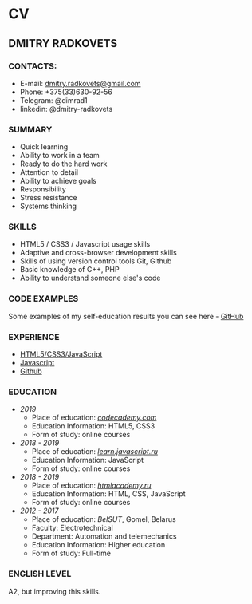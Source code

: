 # CV

## DMITRY RADKOVETS

### CONTACTS:
* E-mail: dmitry.radkovets@gmail.com
* Phone: +375(33)630-92-56
* Telegram: @dimrad1
* linkedin: @dmitry-radkovets

### SUMMARY 
* Quick learning
* Ability to work in a team
* Ready to do the hard work
* Attention to detail
* Ability to achieve goals
* Responsibility
* Stress resistance
* Systems thinking

### SKILLS
* HTML5 / CSS3 / Javascript usage skills
* Adaptive and cross-browser development skills
* Skills of using version control tools Git, Github
* Basic knowledge of C++, PHP
* Ability to understand someone else's code

### CODE EXAMPLES
Some examples of my self-education results you can see here - [GitHub](https://github.com/radvam)

### EXPERIENCE
* [HTML5/CSS3/JavaScript](https://htmlacademy.ru/profile/id877413/achievements)
* [Javascript](https://learn.javascript.ru)
* [Github](https://github.com/radvam)

### EDUCATION
* *2019* 
  * Place of education: [*codecademy.com*](https://www.codecademy.com/users/dimrad/achievements)
  * Education Information: HTML5, CSS3
  * Form of study: online courses
* *2018 - 2019* 
  * Place of education: [*learn.javascript.ru*](https://learn.javascript.ru)
  * Education Information: JavaScript
  * Form of study: online courses
* *2018 - 2019* 
  * Place of education: [*htmlacademy.ru*](https://htmlacademy.ru/profile/id877413)
  * Education Information: HTML, CSS, JavaScript
  * Form of study: online courses      
* *2012 - 2017* 
  * Place of education: *BelSUT*, Gomel, Belarus
  * Faculty: Electrotechnical
  * Department: Automation and telemechanics
  * Education Information: Higher education
  * Form of study: Full-time

### ENGLISH LEVEL
A2, but improving this skills.